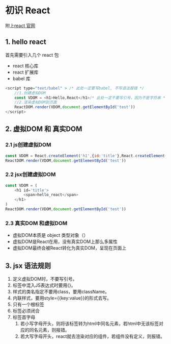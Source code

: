 # 初识 React

附上[react 官网](https://zh-hans.reactjs.org/)

## 1. hello react

首先需要引入几个 react 包

- react 核心库
- react 扩展库
- babel 库

```javascript
<script type="text/babel" > /* 此处一定要写babel, 不写语法报错 */
    //1.创建虚拟DOM
    const VDOM = <h1>Hello,React</h1>/* 此处一定不要写引号，因为不是字符串 */
    //2.渲染虚拟DOM到页面
    ReactDOM.render(VDOM,document.getElementById('test'))
</script>
```

## 2. 虚拟DOM 和 真实DOM
### 2.1 js创建虚拟DOM
```javascript
const VDOM = React.createElement('h1',{id:'title'},React.createElement('span',null,'hello_react'))
ReactDOM.render(VDOM,document.getElementById('test'))
```
### 2.2 jsx创建虚拟DOM
```javascript
const VDOM = (
    <h1 id='title'>
        <span>hello_react</span>
    </h1>
)
ReactDOM.render(VDOM,document.getElementById('test'))
```
### 2.3 真实DOM 和虚拟DOM
- 虚拟DOM本质是 object 类型对象（）
- 虚拟DOM是React在用，没有真实DOM上那么多属性
- 虚拟DOM最终会被React转化为真实DOM，呈现在页面上

## 3. jsx 语法规则
1. 定义虚拟DOM时，不要写引号。
2. 标签中混入JS表达式时要用{}。
3. 样式的类名指定不要用class，要用className。
4. 内联样式，要用style={{key:value}}的形式去写。
5. 只有一个根标签
6. 标签必须闭合
7. 标签首字母
    1. 若小写字母开头，则将该标签转为html中同名元素，若html中无该标签对应的同名元素，则报错。
    2. 若大写字母开头，react就去渲染对应的组件，若组件没有定义，则报错。
